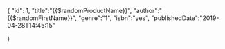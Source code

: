 {
"id": 1,
"title":"{{$randomProductName}}",
"author":"{{$randomFirstName}}",
"genre":"1",
"isbn":"yes",
"publishedDate":"2019-04-28T14:45:15"

}